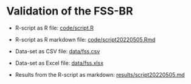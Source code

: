 Validation of the FSS-BR
========================

 - R-script as R file: [code/script.R](code/script.R)
 - R-script as R markdown file: [code/script20220505.Rmd](code/script20220505.Rmd)
 - Data-set as CSV file: [data/fss.csv](data/fss.csv)
 - Data-set as Excel file: [data/fss.xlsx](data/fss.xlsx)

 - Results from the R-script as markdown: [results/script20220505.md](results/script20220505.md)
 
